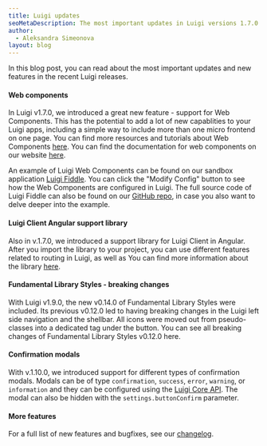 ```yaml
---
title: Luigi updates
seoMetaDescription: The most important updates in Luigi versions 1.7.0 - 1.10.0
author:
  - Aleksandra Simeonova
layout: blog
---
```


In this blog post, you can read about the most important updates and new features in the recent Luigi releases.
<!-- Excerpt -->

#### Web components

In Luigi v1.7.0, we introduced a great new feature - support for Web Components. This has the potential to add a lot of new capablities to your Luigi apps, including a simple way to include more than one micro frontend on one page. You can find more resources and tutorials about Web Components [here](https://developer.mozilla.org/en-US/docs/Web/Web_Components). You can find the documentation for web components on our website [here](https://docs.luigi-project.io/docs/web-component).

An example of Luigi Web Components can be found on our sandbox application [Luigi Fiddle](https://fiddle.luigi-project.io/). You can click the "Modify Config" button to see how the Web Components are configured in Luigi. The full source code of Luigi Fiddle can also be found on our [GitHub repo](https://github.com/SAP/luigi/tree/master/website/fiddle), in case you also want to delve deeper into the example.

#### Luigi Client Angular support library

Also in v.1.7.0, we introduced a support library for Luigi Client in Angular. After you import the library to your project, you can use different features related to routing in Luigi, as well as  You can find more information about the library [here](https://github.com/SAP/luigi/tree/master/client-frameworks-support/client-support-angular).

#### Fundamental Library Styles - breaking changes

With Luigi v1.9.0, the new v0.14.0 of Fundamental Library Styles were included. Its previous v0.12.0 led to having breaking changes in the Luigi left side navigation and the shellbar. All icons were moved out from pseudo-classes into a dedicated tag <i class="sap-icon sap-icon--{modifier}"></i> under the button. You can see all breaking changes of Fundamental Library Styles v0.12.0 here.

#### Confirmation modals

With v.1.10.0, we introduced support for different types of confirmation modals. Modals can be of type `confirmation`, `success`, `error`, `warning`, or `information` and they can be configured using the [Luigi Core API](https://docs.luigi-project.io/docs/luigi-core-api/?section=showconfirmationmodal). The modal can also be hidden with the `settings.buttonConfirm` parameter.

#### More features

For a full list of new features and bugfixes, see our [changelog](https://github.com/SAP/luigi/blob/master/CHANGELOG.md).